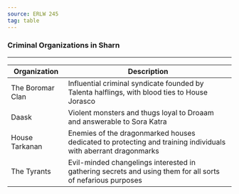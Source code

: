 ```yaml
---
source: ERLW 245
tag: table
---
```


### Criminal Organizations in Sharn
---
|Organization|Description|
|----|------------|
|The Boromar Clan|Influential criminal syndicate founded by Talenta halflings, with blood ties to House Jorasco|
|Daask|Violent monsters and thugs loyal to Droaam and answerable to Sora Katra|
|House Tarkanan|Enemies of the dragonmarked houses dedicated to protecting and training individuals with aberrant dragonmarks|
|The Tyrants|Evil-minded changelings interested in gathering secrets and using them for all sorts of nefarious purposes|
